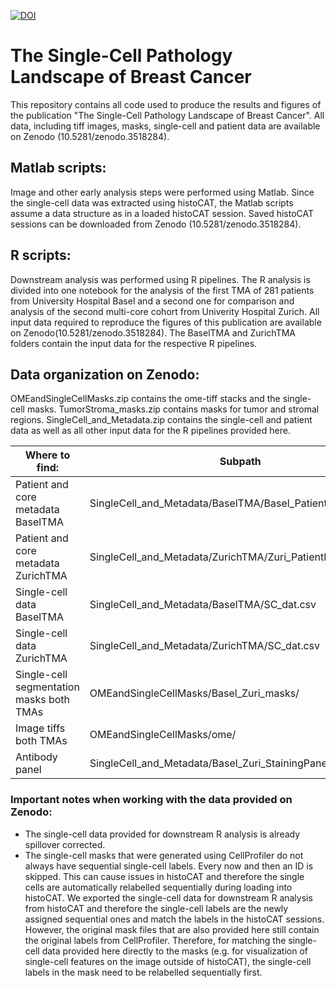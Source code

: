 [![DOI](https://zenodo.org/badge/DOI/10.5281/zenodo.3518284.svg)](https://doi.org/10.5281/zenodo.3518284)
# The Single-Cell Pathology Landscape of Breast Cancer

This repository contains all code used to produce the results and figures of the publication "The Single-Cell Pathology Landscape of Breast Cancer". All data, including tiff images, masks, single-cell and patient data are available on Zenodo (10.5281/zenodo.3518284).

## Matlab scripts:
Image and other early analysis steps were performed using Matlab. Since the single-cell data was extracted using histoCAT, the Matlab scripts assume a data structure as in a loaded histoCAT session. Saved histoCAT sessions can be downloaded from Zenodo (10.5281/zenodo.3518284).

## R scripts:
Downstream analysis was performed using R pipelines. The R analysis is divided into one notebook for the analysis of the first TMA of 281 patients from University Hospital Basel and a second one for comparison and analysis of the second multi-core cohort from Univerity Hospital Zurich. All input data required to reproduce the figures of this publication are available on Zenodo(10.5281/zenodo.3518284). The BaselTMA and ZurichTMA folders contain the input data for the respective R pipelines.

## Data organization on Zenodo:
OMEandSingleCellMasks.zip contains the ome-tiff stacks and the single-cell masks.
TumorStroma_masks.zip contains masks for tumor and stromal regions.
SingleCell_and_Metadata.zip contains the single-cell and patient data as well as all other input data for the R pipelines provided here.

| Where to find:                            | Subpath                                                     |
| ----------------------------------------- | ----------------------------------------------------------- |
| Patient and core metadata BaselTMA        | SingleCell_and_Metadata/BaselTMA/Basel_PatientMetadata.csv  |
| Patient and core metadata ZurichTMA       | SingleCell_and_Metadata/ZurichTMA/Zuri_PatientMetadata.csv  |
| Single-cell data BaselTMA                 | SingleCell_and_Metadata/BaselTMA/SC_dat.csv                 |
| Single-cell data ZurichTMA                | SingleCell_and_Metadata/ZurichTMA/SC_dat.csv                |
| Single-cell segmentation masks both TMAs  | OMEandSingleCellMasks/Basel_Zuri_masks/                     |
| Image tiffs both TMAs                     | OMEandSingleCellMasks/ome/                                  |
| Antibody panel                            | SingleCell_and_Metadata/Basel_Zuri_StainingPanel            |

### Important notes when working with the data provided on Zenodo: 
- The single-cell data provided for downstream R analysis is already spillover corrected.
- The single-cell masks that were generated using CellProfiler do not always have sequential single-cell labels. Every now and then an ID is skipped. This can cause issues in histoCAT and therefore the single cells are automatically relabelled sequentially during loading into histoCAT. We exported the single-cell data for downstream R analysis from histoCAT and therefore the single-cell labels are the newly assigned sequential ones and match the labels in the histoCAT sessions. However, the original mask files that are also provided here still contain the original labels from CellProfiler. Therefore, for matching the single-cell data provided here directly to the masks (e.g. for visualization of single-cell features on the image outside of histoCAT), the single-cell labels in the mask need to be relabelled sequentially first.
